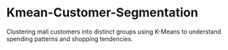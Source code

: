 # Kmean-Customer-Segmentation
Clustering mall customers into distinct groups using K-Means to understand spending patterns and shopping tendencies.
